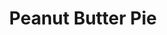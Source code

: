 ---
title: Peanut Butter Pie
description:
tags: family dessert
source:
yield: 
ingredients: 
- 1 Oreo crust
- 8 oz cream cheese
- 1 cup creamy peanut butter
- 1 cup sugar
- 1 Tbs butter (softened)
- 1 tsp vanilla extract
- 1 cup heavy cream
instructions: 
- Whip heavy cream, set aside. 
- Beat cream cheese, peanut butter, sugar, butter, and vanilla until smooth.
- Fold in whipped cream. 
- Gently spoon into crust.
- Garnish with chocoloate or cookie crumbs if desired.
- Chill at least 2 hours
---